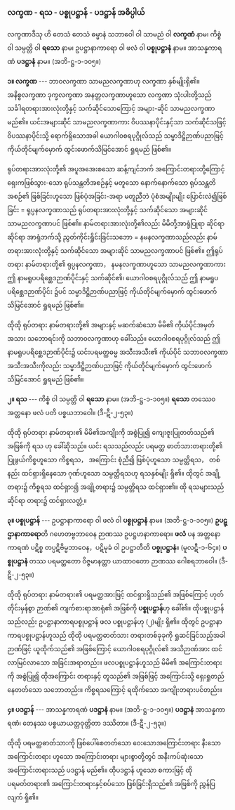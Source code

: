### လက္ခဏ - ရသ - ပစ္စုပဋ္ဌာန် - ပဒဋ္ဌာန် အဓိပ္ပါယ်

လက္ခဏာဒီသု ဟိ တေသံ တေသံ ဓမ္မာနံ သဘာဝေါ ဝါ သာမညံ ဝါ **လက္ခဏံ** နာမ၊ ကိစ္စံ ဝါ သမ္ပတ္တိ ဝါ **ရသော** နာမ၊ ဥပဋ္ဌာနာကာရော ဝါ ဖလံ ဝါ **ပစ္စုပဋ္ဌာနံ** နာမ။ 
အာသန္နကာရဏံ **ပဒဋ္ဌာနံ** နာမ။
(အဘိ-ဋ္ဌ-၁-၁၀၅။)

**၁။ လက္ခဏ** --- ဘာ၀လက္ခဏာ သာမညလက္ခဏာဟု လက္ခဏာ နှစ်မျိုးရှိ၏။ 
အနိစ္စလက္ခဏာ ဒုက္ခလက္ခဏာ အနတ္တလက္ခဏာဟူသော လက္ခဏာ သုံးပါးတို့သည် သင်္ခါရတရားအားလုံးတို့နှင့် သက်ဆိုင်သောကြောင့် အများ-ဆိုင် သာမညလက္ခဏာ မည်၏။ 
ယင်းအများဆိုင် သာမညလက္ခဏာကား ဝိပဿနာပိုင်းနှင့်သာ သက်ဆိုင်သဖြင့် ဝိပဿနာပိုင်းသို့ ရောက်ရှိသောအခါ ယောဂါ၀စရပုဂ္ဂိုလ်သည် သမ္မာဒိဋ္ဌိဉာဏ်ပညာဖြင့် ကိုယ်တိုင်မျက်မှောက် ထွင်းဖောက်သိမြင်အောင် ရှုရမည် ဖြစ်၏။

ရုပ်တရားအားလုံးတို့၏ အပူအအေးစသော ဆန့်ကျင်ဘက် အကြောင်းတရားတို့ကြောင့် ရှေးကဖြစ်သွား-သော ရုပ်သန္တတိအစဉ်နှင့် မတူသော နောက်နောက်သော ရုပ်သန္တတိအစဉ်၏ ဖြစ်ခြင်းဟူသော ဖြစ်ပုံအခြင်း-အရာ မတူညီဘဲ ပုံစံအမျိုးမျိုး ပြောင်းလဲ၍ဖြစ်ခြင်း = ရုပ္ပနလက္ခဏာသည် ရုပ်တရားအားလုံးတို့နှင့် သက်ဆိုင်သော အများဆိုင် သာမညလက္ခဏာပင် ဖြစ်၏။ 
နာမ်တရားအားလုံးတို့၏လည်း မိမိတို့အာရုံပြုရာ ဆိုင်ရာဆိုင်ရာ အာရုံဘက်သို့ ညွတ်ကိုင်းရှိုင်းခြင်းသဘော = နမနလက္ခဏာသည်လည်း နာမ်တရားအားလုံးတို့နှင့် သက်ဆိုင်သော အများဆိုင် သာမညလက္ခဏာပင် ဖြစ်၏။ 
ဤရုပ်တရား နာမ်တရားတို့၏ ရုပ္ပနလက္ခဏာ， နမနလက္ခဏာဟူသော သာမညလက္ခဏာကား ဤ နာမရူပပရိစ္ဆေဒဉာဏ်ပိုင်းနှင့် သက်ဆိုင်၏၊ ယောဂါ၀စရပုဂ္ဂိုလ်သည် ဤ နာမရူပပရိစ္ဆေဒဉာဏ်ပိုင်း ၌ပင် သမ္မာဒိဋ္ဌိဉာဏ်ပညာဖြင့် ကိုယ်တိုင်မျက်မှောက် ထွင်းဖောက်သိမြင်အောင် ရှုရမည် ဖြစ်၏။

ထိုထို ရုပ်တရား နာမ်တရားတို့၏ အများနှင့် မဆက်ဆံသော မိမိ၏ ကိုယ်ပိုင်အမှတ် အသား သဘောရင်းကို သဘာ၀လက္ခဏာဟု ခေါ်သည်။ 
ယောဂါ၀စရပုဂ္ဂိုလ်သည် ဤ နာမရူပပရိစ္ဆေဒဉာဏ်ပိုင်း၌ ယင်းပရမတ္ထဓမ္မ အသီးအသီး၏ ကိုယ်ပိုင် သဘာ၀လက္ခဏာ အသီးအသီးကိုလည်း သမ္မာဒိဋ္ဌိဉာဏ်ပညာဖြင့် ကိုယ်တိုင်မျက်မှောက် ထွင်းဖောက် သိမြင်အောင် ရှုရမည် ဖြစ်၏။

**၂။ ရသ** --- ကိစ္စံ ဝါ သမ္ပတ္တိ ဝါ **ရသော** နာမ။ (အဘိ-ဋ္ဌ-၁-၁၀၅။) **ရသော** တဿေ၀ အတ္တနော ဖလံ ပတိ ပစ္စယဘာဝေါ။ 
(ဒီ-ဋီ-၂-၅၃။)

ထိုထို ရုပ်တရား နာမ်တရား၏ မိမိ၏အကျိုးကို အစွဲပြု၍ ကျေးဇူးပြုတတ်သည်၏ အဖြစ်ကို ရသ ဟု ခေါ်ဆိုသည်။
 ယင်း ရသသည်လည်း ပရမတ္ထ ဓာတ်သားတရားတို့၏ ပြုဖွယ်ကိစ္စဟူသော ကိစ္စရသ， အကြောင်း စုံညီ၍ ဖြစ်ပုံဟူသော သမ္ပတ္တိရသ， တစ်နည်း ထင်ရှားရှိနေသော ဂုဏ်ဟူသော သမ္ပတ္တိရသဟု ရသနှစ်မျိုး ရှိ၏။ 
 ထိုတွင် အချို့တရား၌ ကိစ္စရသ ထင်ရှား၍ အချို့တရား၌ သမ္ပတ္တိရသ ထင်ရှား၏။ 
 ထို ရသများသည် ဆိုင်ရာ တရား၌ ထင်ရှားလတ္တံ့။

**၃။ ပစ္စုပဋ္ဌာန်** --- ဥပဋ္ဌာနာကာရော ဝါ ဖလံ ဝါ **ပစ္စုပဋ္ဌာနံ** နာမ။ (အဘိ-ဋ္ဌ-၁-၁၀၅။) **ဥပဋ္ဌာနာကာရော**တိ ဂဟေတဗ္ဗဘာဝေန ဉာဏဿ ဥပဋ္ဌဟနာကာရော။
 **ဖလံ** ပန အတ္တနော ကာရဏံ ပဋိစ္စ တပ္ပဋိဗိမ္ဗဘာဝေန，ပဋိမုခံ ဝါ ဥပဋ္ဌာတီတိ **ပစ္စုပဋ္ဌာနံ**။ (မူလဋီ-၁-၆၄။) **ပစ္စုပဋ္ဌာနံ** တဿ ပရမတ္ထတော ဝိဇ္ဇမာနတ္တာ ယာထာ၀တော ဉာဏဿ ဂေါစရဘာဝေါ။ 
 (ဒီ-ဋီ-၂-၅၃။)

ထိုထို ရုပ်တရား နာမ်တရား၏ ပရမတ္ထအားဖြင့် ထင်ရှားရှိသည်၏ အဖြစ်ကြောင့် ဟုတ်တိုင်းမှန်စွာ ဉာဏ်၏ ကျက်စားရာအာရုံ၏ အဖြစ်ကို **ပစ္စုပဋ္ဌာန်**ဟု ခေါ်၏။ 
ထိုပစ္စုပဋ္ဌာန်သည်လည်း ဥပဋ္ဌာနာကာရပစ္စုပဋ္ဌာန် ဖလ ပစ္စုပဋ္ဌာန်ဟု (၂)မျိုး ရှိ၏။ 
ထိုတွင် ဥပဋ္ဌာနာကာရပစ္စုပဋ္ဌာန်ဟူသည် ထိုထို ပရမတ္ထဓာတ်သား တရားတစ်ခုခုကို ရှုဆင်ခြင်သည့်အခါ ဉာဏ်ဖြင့် ယူထိုက်သည်၏ အဖြစ်ကြောင့် ယောဂါ၀စရပုဂ္ဂိုလ်၏ အသိဉာဏ်အား ထင်လာမြင်လာသော အခြင်းအရာတည်း။ 
ဖလပစ္စုပဋ္ဌာန်ဟူသည် မိမိ၏ အကြောင်းတရားကို အစွဲပြု၍ ထိုအကြောင်း
တရားနှင့် တူသည်၏ အဖြစ်ဖြင့် အကြောင်းသို့ ရှေးရှုတည်နေတတ်သော သဘောတည်း။ 
ကိစ္စရသကြောင့် ရထိုက်သော အကျိုးတရားပင်တည်း။

**၄။ ပဒဋ္ဌာန်** --- အာသန္နကာရဏံ **ပဒဋ္ဌာနံ** နာမ။ 
(အဘိ-ဋ္ဌ-၁-၁၀၅။) **ပဒဋ္ဌာနံ** အာသန္နကာရဏံ၊ တေနဿ ပစ္စယာယတ္တဝုတ္တိတာ ဒဿိတာ။
 (ဒီ-ဋီ-၂-၅၃။)

ထိုထို ပရမတ္ထဓာတ်သားကို ဖြစ်ပေါ်စေတတ်သော ဝေးသောအကြောင်းတရား နီးသောအကြောင်းတရား ဟူသော အကြောင်းတရား များစွာတို့တွင် အနီးကပ်ဆုံးသော အကြောင်းတရားသည် ပဒဋ္ဌာန် မည်၏။ 
ထိုပဒဋ္ဌာန် ဟူသော စကားဖြင့် ထိုပရမတ်တရား၏ အကြောင်းတရားနှင့်စပ်သော ဖြစ်ခြင်းရှိသည်၏ အဖြစ်ကို ညွှန်ပြလျက် ရှိ၏။